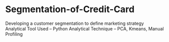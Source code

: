 # Segmentation-of-Credit-Card
Developing a customer segmentation to define marketing strategy
Analytical Tool Used – Python
Analytical Technique – PCA, Kmeans, Manual Profiling 
